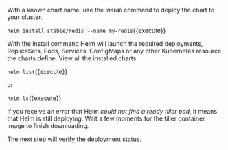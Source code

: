With a known chart name, use the _install_ command to deploy the chart to your cluster.

`helm install stable/redis --name my-redis`{{execute}}

With the install command Helm will launch the required deployments, ReplicaSets, Pods, Services, ConfigMaps or any other Kubernetes resource the charts define. View all the installed charts.

`helm list`{{execute}}

or

`helm ls`{{execute}}

If you receive an error that Helm _could not find a ready tiller pod_, it means that Helm is still deploying. Wait a few moments for the tiller container image to finish downloading.

The next step will verify the deployment status.
